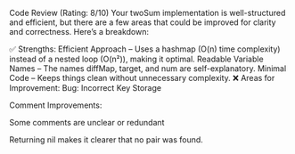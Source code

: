 Code Review (Rating: 8/10)
Your twoSum implementation is well-structured and efficient, but there are a few areas that could be improved for clarity and correctness. Here’s a breakdown:

✅ Strengths:
Efficient Approach – Uses a hashmap (O(n) time complexity) instead of a nested loop (O(n²)), making it optimal.
Readable Variable Names – The names diffMap, target, and num are self-explanatory.
Minimal Code – Keeps things clean without unnecessary complexity.
❌ Areas for Improvement:
Bug: Incorrect Key Storage

Comment Improvements:

Some comments are unclear or redundant

Returning nil makes it clearer that no pair was found.
